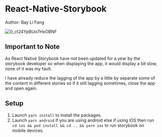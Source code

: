 # React-Native-Storybook

Author: Bay Li Fang


![0_ct24YpBUo7HxOBNF](https://user-images.githubusercontent.com/73094811/169338276-f21f917c-31dd-4f9c-b5b0-645fb00634dc.jpeg)


## Important to Note

As React Native Storybook have not been updated for a year by the storybook developer so when displaying the app, it would display a bit slow, none of it was my fault.

I have already reduce the lagging of the app by a little by separate some of the content in different stories so if it still lagging sometimes, close the app and open again.

## Setup

1. Launch `yarn install` to install the packages.
2. Launch `yarn android` if you are using android else if using iOS then run `cd ios && pod install && cd .. && yarn ios` to run storybook on mobile devices.
